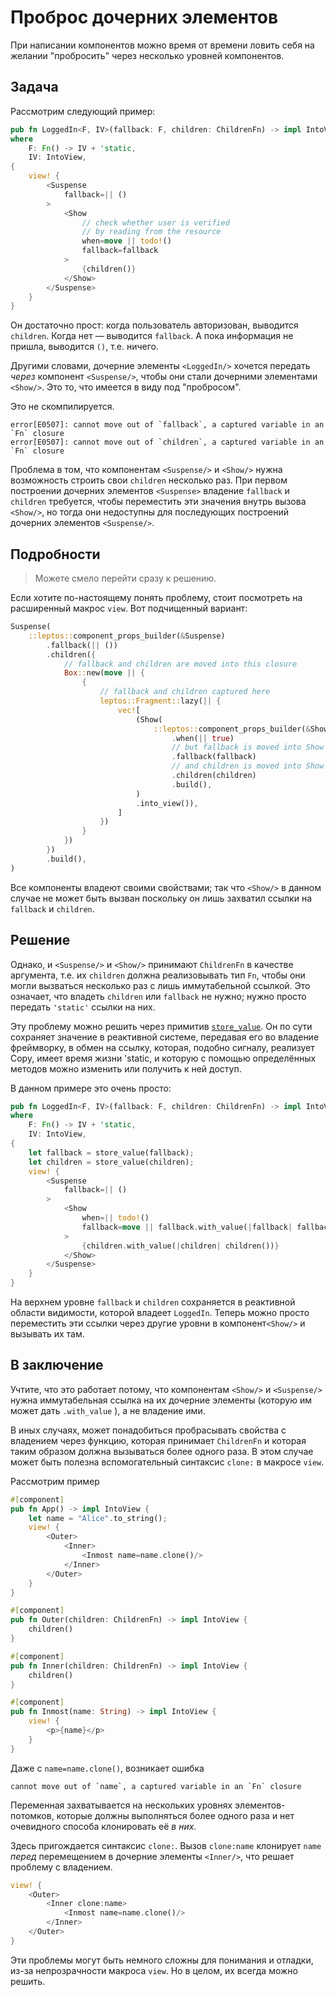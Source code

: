 # Проброс дочерних элементов

При написании компонентов можно время от времени ловить себя на желании "пробросить" через несколько уровней компонентов.

## Задача

Рассмотрим следующий пример:

```rust
pub fn LoggedIn<F, IV>(fallback: F, children: ChildrenFn) -> impl IntoView
where
    F: Fn() -> IV + 'static,
    IV: IntoView,
{
    view! {
        <Suspense
            fallback=|| ()
        >
            <Show
				// check whether user is verified
				// by reading from the resource
                when=move || todo!()
                fallback=fallback
            >
				{children()}
			</Show>
        </Suspense>
    }
}
```

Он достаточно прост: когда пользователь авторизован, выводится `children`. Когда нет — выводится `fallback`. 
А пока информация не пришла, выводится `()`, т.е. ничего.

Другими словами, дочерние элементы  `<LoggedIn/>` хочется передать _через_ компонент `<Suspense/>`,
чтобы они стали дочерними элементами `<Show/>`. Это то, что имеется в виду под "пробросом".

Это не скомпилируется.

```
error[E0507]: cannot move out of `fallback`, a captured variable in an `Fn` closure
error[E0507]: cannot move out of `children`, a captured variable in an `Fn` closure
```

Проблема в том, что компонентам `<Suspense/>` и `<Show/>` нужна возможность строить свои `children` несколько раз.
При первом построении дочерних элементов `<Suspense>` владение `fallback` и `children` требуется, 
чтобы переместить эти значения внутрь вызова `<Show/>`, но тогда они недоступны для последующих построений дочерних элементов `<Suspense/>`.

## Подробности

> Можете смело перейти сразу к решению.

Если хотите по-настоящему понять проблему, стоит посмотреть на расширенный макрос `view`. Вот подчищенный вариант:

```rust
Suspense(
    ::leptos::component_props_builder(&Suspense)
        .fallback(|| ())
        .children({
            // fallback and children are moved into this closure
            Box::new(move || {
                {
                    // fallback and children captured here
                    leptos::Fragment::lazy(|| {
                        vec![
                            (Show(
                                ::leptos::component_props_builder(&Show)
                                    .when(|| true)
									// but fallback is moved into Show here
                                    .fallback(fallback)
									// and children is moved into Show here
                                    .children(children)
                                    .build(),
                            )
                            .into_view()),
                        ]
                    })
                }
            })
        })
        .build(),
)
```

Все компоненты владеют своими свойствами; так что `<Show/>` в данном случае не может быть вызван поскольку он лишь 
захватил ссылки на `fallback` и `children`.

## Решение

Однако, и `<Suspense/>` и `<Show/>` принимают `ChildrenFn` в качестве аргумента, т.е. их `children` должна реализовывать
тип `Fn`, чтобы они могли вызваться несколько раз с лишь иммутабельной ссылкой. Это означает, что владеть 
`children` или `fallback` не нужно; нужно просто передать `'static'` ссылки на них.

Эту проблему можно решить через примитив [`store_value`](https://docs.rs/leptos/latest/leptos/fn.store_value.html).
Он по сути сохраняет значение в реактивной системе, передавая его во владение фреймворку, в обмен на ссылку, 
которая, подобно сигналу, реализует Copy, имеет время жизни 'static, и которую с помощью определённых методов можно изменить или получить к ней доступ.

В данном примере это очень просто:

```rust
pub fn LoggedIn<F, IV>(fallback: F, children: ChildrenFn) -> impl IntoView
where
    F: Fn() -> IV + 'static,
    IV: IntoView,
{
    let fallback = store_value(fallback);
    let children = store_value(children);
    view! {
        <Suspense
            fallback=|| ()
        >
            <Show
                when=|| todo!()
                fallback=move || fallback.with_value(|fallback| fallback())
            >
                {children.with_value(|children| children())}
            </Show>
        </Suspense>
    }
}
```

На верхнем уровне `fallback` и `children` сохраняется в реактивной области видимости, которой владеет `LoggedIn`.
Теперь можно просто переместить эти ссылки через другие уровни в компонент`<Show/>` и вызывать их там.

## В заключение

Учтите, что это работает потому, что компонентам `<Show/>` и `<Suspense/>` нужна иммутабельная ссылка на их дочерние элементы
(которую им может дать `.with_value` ), а не владение ими.

В иных случаях, может понадобиться пробрасывать свойства с владением через функцию, которая принимает `ChildrenFn`
и которая таким образом должна вызываться более одного раза.
В этом случае может быть полезна вспомогательный синтаксис `clone:` в макросе `view`.

Рассмотрим пример

```rust
#[component]
pub fn App() -> impl IntoView {
    let name = "Alice".to_string();
    view! {
        <Outer>
            <Inner>
                <Inmost name=name.clone()/>
            </Inner>
        </Outer>
    }
}

#[component]
pub fn Outer(children: ChildrenFn) -> impl IntoView {
    children()
}

#[component]
pub fn Inner(children: ChildrenFn) -> impl IntoView {
    children()
}

#[component]
pub fn Inmost(name: String) -> impl IntoView {
    view! {
        <p>{name}</p>
    }
}
```

Даже с `name=name.clone()`, возникает ошибка

```
cannot move out of `name`, a captured variable in an `Fn` closure
```

Переменная захватывается на нескольких уровнях элементов-потомков, которые должны выполняться более одного раза и 
нет очевидного способа клонировать её _в них_.

Здесь пригождается синтаксис `clone:`. Вызов `clone:name` клонирует `name` _перед_ перемещением в дочерние элементы `<Inner/>`,
что решает проблему с владением.

```rust
view! {
	<Outer>
		<Inner clone:name>
			<Inmost name=name.clone()/>
		</Inner>
	</Outer>
}
```

Эти проблемы могут быть немного сложны для понимания и отладки, из-за непрозрачности макроса `view`.
Но в целом, их всегда можно решить.

